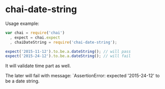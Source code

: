 # chai-date-string

Usage example:
``` javascript
var chai = require('chai')
  , expect = chai.expect
  , chaiDateString = require('chai-date-string');

expect('2015-11-12').to.be.a.dateString(); // will pass
expect('2015-24-12').to.be.a.dateString(); // will fail
```

It will validate time part as well.

The later will fail with message: `AssertionError: expected '2015-24-12' to be a date string.
